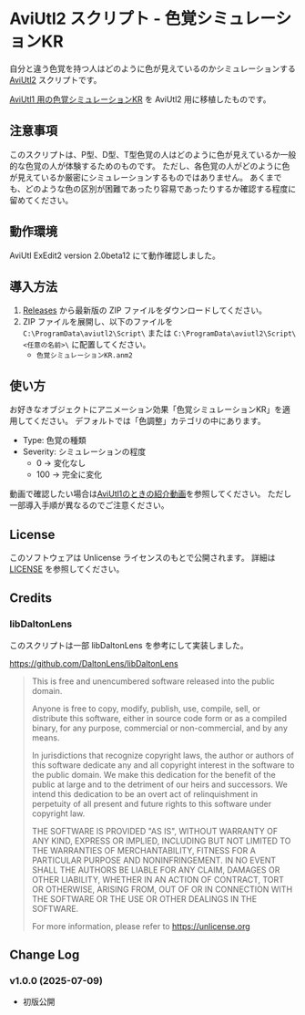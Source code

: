 # AviUtl2 スクリプト - 色覚シミュレーションKR

自分と違う色覚を持つ人はどのように色が見えているのかシミュレーションする
[AviUtl2](http://spring-fragrance.mints.ne.jp/aviutl/) スクリプトです。

[AviUtl1 用の色覚シミュレーションKR](https://github.com/karoterra/aviutl-ColorVisionSimulation) を AviUtl2 用に移植したものです。

## 注意事項

このスクリプトは、P型、D型、T型色覚の人はどのように色が見えているか一般的な色覚の人が体験するためのものです。
ただし、各色覚の人がどのように色が見えているか厳密にシミュレーションするものではありません。
あくまでも、どのような色の区別が困難であったり容易であったりするか確認する程度に留めてください。

## 動作環境

AviUtl ExEdit2 version 2.0beta12 にて動作確認しました。

## 導入方法

1. [Releases](https://github.com/karoterra/aviutl2-Bend/releases/) から最新版の ZIP ファイルをダウンロードしてください。
2. ZIP ファイルを展開し、以下のファイルを `C:\ProgramData\aviutl2\Script\` または `C:\ProgramData\aviutl2\Script\<任意の名前>\` に配置してください。
   - `色覚シミュレーションKR.anm2`

## 使い方

お好きなオブジェクトにアニメーション効果「色覚シミュレーションKR」を適用してください。
デフォルトでは「色調整」カテゴリの中にあります。

- Type: 色覚の種類
- Severity: シミュレーションの程度
  - 0 -> 変化なし
  - 100 -> 完全に変化

動画で確認したい場合は[AviUtl1のときの紹介動画](https://www.nicovideo.jp/watch/sm44847041)を参照してください。
ただし一部導入手順が異なるのでご注意ください。


## License

このソフトウェアは Unlicense ライセンスのもとで公開されます。
詳細は [LICENSE](LICENSE) を参照してください。

## Credits

### libDaltonLens

このスクリプトは一部 libDaltonLens を参考にして実装しました。

https://github.com/DaltonLens/libDaltonLens

> This is free and unencumbered software released into the public domain.
> 
> Anyone is free to copy, modify, publish, use, compile, sell, or
> distribute this software, either in source code form or as a compiled
> binary, for any purpose, commercial or non-commercial, and by any
> means.
> 
> In jurisdictions that recognize copyright laws, the author or authors
> of this software dedicate any and all copyright interest in the
> software to the public domain. We make this dedication for the benefit
> of the public at large and to the detriment of our heirs and
> successors. We intend this dedication to be an overt act of
> relinquishment in perpetuity of all present and future rights to this
> software under copyright law.
> 
> THE SOFTWARE IS PROVIDED "AS IS", WITHOUT WARRANTY OF ANY KIND,
> EXPRESS OR IMPLIED, INCLUDING BUT NOT LIMITED TO THE WARRANTIES OF
> MERCHANTABILITY, FITNESS FOR A PARTICULAR PURPOSE AND NONINFRINGEMENT.
> IN NO EVENT SHALL THE AUTHORS BE LIABLE FOR ANY CLAIM, DAMAGES OR
> OTHER LIABILITY, WHETHER IN AN ACTION OF CONTRACT, TORT OR OTHERWISE,
> ARISING FROM, OUT OF OR IN CONNECTION WITH THE SOFTWARE OR THE USE OR
> OTHER DEALINGS IN THE SOFTWARE.
> 
> For more information, please refer to <https://unlicense.org>

## Change Log

### v1.0.0 (2025-07-09)
- 初版公開
